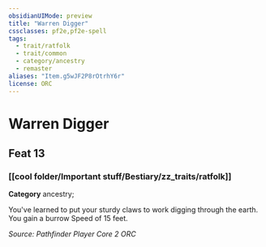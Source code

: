 ```yaml
---
obsidianUIMode: preview
title: "Warren Digger"
cssclasses: pf2e,pf2e-spell
tags:
  - trait/ratfolk
  - trait/common
  - category/ancestry
  - remaster
aliases: "Item.g5wJF2P8rOtrhY6r"
license: ORC
---
```

# Warren Digger
## Feat 13
### [[cool folder/Important stuff/Bestiary/zz_traits/ratfolk]]

**Category** ancestry; 




You've learned to put your sturdy claws to work digging through the earth. You gain a burrow Speed of 15 feet.

*Source: Pathfinder Player Core 2*
*ORC*